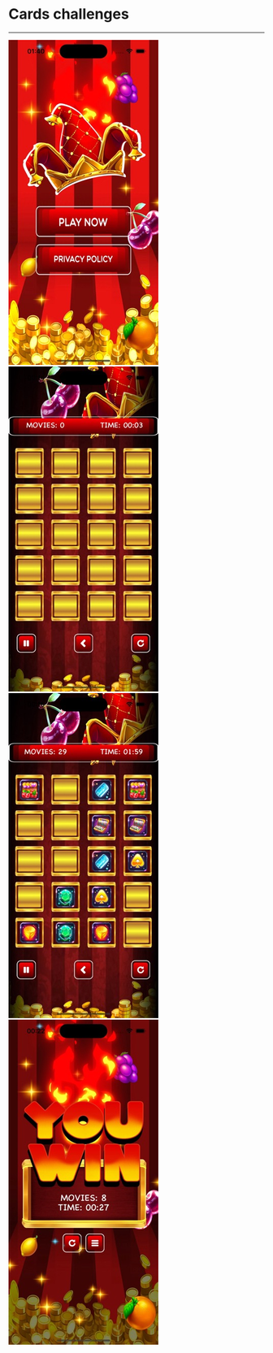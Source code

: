 # Cards challenges
___________________________________________
![Image alt](https://github.com/AL-Lina/CardsChallenges/blob/main/%20StartScreen.jpeg)
![Image alt](https://github.com/AL-Lina/CardsChallenges/blob/main/Gaming%20Scene.jpeg)
![Image alt](https://github.com/AL-Lina/CardsChallenges/blob/main/Gaming%20Scene%20(2).jpeg)
![Image alt](https://github.com/AL-Lina/CardsChallenges/blob/main/GameOverScene.jpeg)

